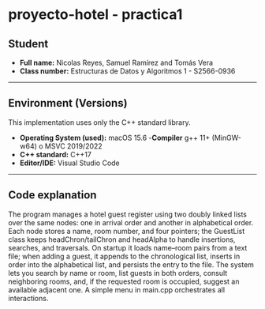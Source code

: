 # proyecto-hotel - practica1

## Student
- **Full name:** Nicolas Reyes, Samuel Ramírez and Tomás Vera
- **Class number:** Estructuras de Datos y Algoritmos 1 - S2566-0936

---

## Environment (Versions)
This implementation uses only the C++ standard library.

- **Operating System (used):** macOS 15.6
-**Compiler** g++ 11+ (MinGW-w64) o MSVC 2019/2022
- **C++ standard:** C++17
- **Editor/IDE:** Visual Studio Code

---

## Code explanation
The program manages a hotel guest register using two doubly linked lists over the same nodes: one in arrival order and another in alphabetical order. Each node stores a name, room number, and four pointers; the GuestList class keeps headChron/tailChron and headAlpha to handle insertions, searches, and traversals. On startup it loads name–room pairs from a text file; when adding a guest, it appends to the chronological list, inserts in order into the alphabetical list, and persists the entry to the file. The system lets you search by name or room, list guests in both orders, consult neighboring rooms, and, if the requested room is occupied, suggest an available adjacent one. A simple menu in main.cpp orchestrates all interactions.

